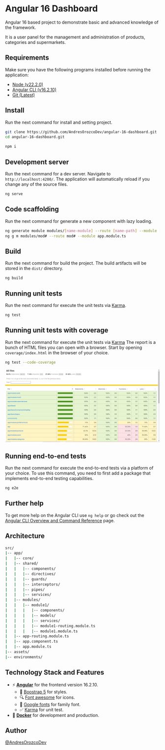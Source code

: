 # Angular 16 Dashboard

Angular 16 based project to demonstrate basic and advanced knowledge of the framework.

It is a user panel for the management and administration of products, categories and supermarkets.

## Requirements

Make sure you have the following programs installed before running the application:

- [Node (v22.2.0)](https://nodejs.org/en)
- [Angular CLI (v16.2.10)](https://angular.io/cli)
- [Git (Latest)](https://git-scm.com/)

## Install

Run the next command for install and setting project.

```bash
git clone https://github.com/AndresOrozcoDev/angular-16-dashboard.git
cd angular-16-dashboard.git
```

```bash
npm i
```

## Development server

Run the next command for a dev server. Navigate to `http://localhost:4200/`. The application will automatically reload if you change any of the source files.

```bash
ng serve
```

## Code scaffolding

Run the next command for generate a new component with lazy loading.

```bash
ng generate module modules/[name-module] --route [name-path] --module [name-module-main]
ng g m modules/mod# --route mod# --module app.module.ts

```

## Build

Run the next command for build the project. The build artifacts will be stored in the `dist/` directory.

```bash
ng build
```

## Running unit tests

Run the next command for execute the unit tests via [Karma](https://karma-runner.github.io).

```bash
ng test
```

## Running unit tests with coverage

Run the next command for execute the unit tests via [Karma](https://karma-runner.github.io) The report is a bunch of HTML files you can open with a browser. Start by opening `coverage/index.html` in the browser of your choice.

```bash
ng test --code-coverage
```

![Coverage of the project in unit tests.](./src/assets/img/test_coverage.PNG)

## Running end-to-end tests

Run the next command for execute the end-to-end tests via a platform of your choice. To use this command, you need to first add a package that implements end-to-end testing capabilities.

```bash
ng e2e
```

## Further help

To get more help on the Angular CLI use `ng help` or go check out the [Angular CLI Overview and Command Reference](https://angular.io/cli) page.

## Architecture

```bash
src/
|-- app/
|   |-- core/
|   |-- shared/
|   |   |-- components/
|   |   |-- directives/
|   |   |-- guards/
|   |   |-- interceptors/
|   |   |-- pipes/
|   |   |-- services/
|   |-- modules/
|   |   |-- module1/
|   |   |   |-- components/
|   |   |   |-- models/
|   |   |   |-- services/
|   |   |   |-- module1-routing.module.ts
|   |   |   |-- module1.module.ts
|   |-- app-routing.module.ts
|   |-- app.component.ts
|   |-- app.module.ts
|-- assets/
|-- environments/
```

## Technology Stack and Features

- ⚡ [**Angular**](https://fastapi.tiangolo.com) for the frontend version 16.2.10.
    - 🎨 [Boostrap 5](https://getbootstrap.com/) for styles.
    - 🔍 [Font awesome](https://fontawesome.com/search?m=free&o=r) for icons.
    - 🧰 [Google fonts](https://fonts.google.com/specimen/DM+Sans) for family font.
    - ✅ [Karma](https://karma-runner.github.io) for unit test.
- 🐋 [**Docker**](https://www.docker.com) for development and production.

## Author

[@AndresOrozcoDev](https://github.com/AndresOrozcoDev)